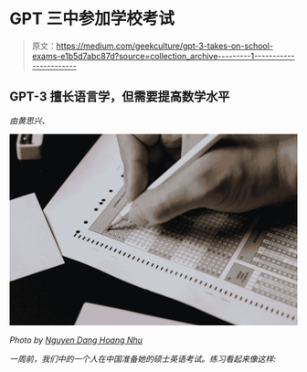 # GPT 三中参加学校考试

> 原文：<https://medium.com/geekculture/gpt-3-takes-on-school-exams-e1b5d7abc87d?source=collection_archive---------1----------------------->

## GPT-3 擅长语言学，但需要提高数学水平

*由黄思兴、*[](https://www.linkedin.com/in/hong-wang-256685243/)

*![](img/6347983b92499e9d3c71ff5a4f66f0ab.png)*

*Photo by [Nguyen Dang Hoang Nhu](https://unsplash.com/photos/qDgTQOYk6B8)*

*一周前，我们中的一个人在中国准备她的硕士英语考试。练习看起来像这样:*